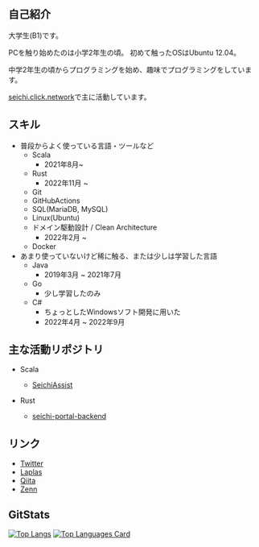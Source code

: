 自己紹介
--
大学生(B1)です。

PCを触り始めたのは小学2年生の頃。
初めて触ったOSはUbuntu 12.04。

中学2年生の頃からプログラミングを始め、趣味でプログラミングをしています。

[seichi.click.network](https://github.com/GiganticMinecraft)で主に活動しています。

スキル
--
- 普段からよく使っている言語・ツールなど
  - Scala
    - 2021年8月~
  - Rust
    - 2022年11月 ~ 
  - Git
  - GitHubActions
  - SQL(MariaDB, MySQL)
  - Linux(Ubuntu)
  - ドメイン駆動設計 / Clean Architecture
    - 2022年2月 ~ 
  - Docker
- あまり使っていないけど稀に触る、または少しは学習した言語
  - Java
    - 2019年3月 ~ 2021年7月
  - Go 
    - 少し学習したのみ
  - C#
    - ちょっとしたWindowsソフト開発に用いた
    - 2022年4月 ~ 2022年9月
  
主な活動リポジトリ
--
- Scala
  - [SeichiAssist](https://github.com/GiganticMinecraft/SeichiAssist)
 
- Rust
  - [seichi-portal-backend](https://github.com/GiganticMinecraft/seichi-portal-backend) 

リンク
--
- [Twitter](https://twitter.com/rito_528)
- [Laplas](https://lapras.com/public/3ZPOMK5)
- [Qiita](https://qiita.com/rito528)
- [Zenn](https://zenn.dev/rito528)

GitStats
--
[![Top Langs](https://github-readme-stats.vercel.app/api?username=rito528&count_private=true&show_icons=true
)](https://github.com/anuraghazra/github-readme-stats)
[![Top Languages Card](https://github-readme-stats.vercel.app/api/top-langs/?username=rito528&layout=compact)]((https://github.com/anuraghazra/github-readme-stats)
)
